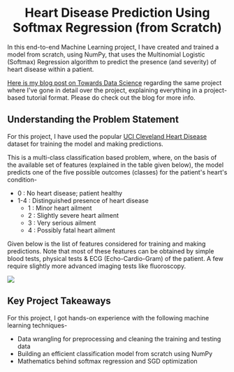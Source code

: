 <h1 align = 'center'>Heart Disease Prediction Using Softmax Regression (from Scratch)</h1>

In this end-to-end Machine Learning project, I have created and trained a model from scratch, using NumPy, that uses the Multinomial Logistic (Softmax) Regression algorithm to predict the presence (and severity) of heart disease within a patient.

[Here is my blog post on Towards Data Science](https://towardsdatascience.com/ml-from-scratch-multinomial-logistic-regression-6dda9cbacf9d) regarding the same project where I've gone in detail over the project, explaining everything in a project-based tutorial format. Please do check out the blog for more info.

<h2>Understanding the Problem Statement</h2>

For this project, I have used the popular [UCI Cleveland Heart Disease](https://archive.ics.uci.edu/ml/datasets/Heart+Disease) dataset for training the model and making predictions.

This is a multi-class classification based problem, where, on the basis of the available set of features (explained in the table given below), the model predicts one of the five possible outcomes (classes) for the patient's heart's condition-

* 0 : No heart disease; patient healthy
* 1-4 : Distinguished presence of heart disease
  * 1 : Minor heart ailment
  * 2 : Slightly severe heart ailment
  * 3 : Very serious ailment
  * 4 : Possibly fatal heart ailment
  
Given below is the list of features considered for training and making predictions. Note that most of these features can be obtained by simple blood tests, physical tests & ECG (Echo-Cardio-Gram) of the patient. A few require slightly more advanced imaging tests like fluoroscopy.
  
![](https://miro.medium.com/max/1400/1*A03KDT7F2GRpSQq4OHVd5Q.jpeg)

<h2>Key Project Takeaways</h2>

For this project, I got hands-on experience with the following machine learning techniques-
* Data wrangling for preprocessing and cleaning the training and testing data
* Building an efficient classification model from scratch using NumPy
* Mathematics behind softmax regression and SGD optimization

  
  
